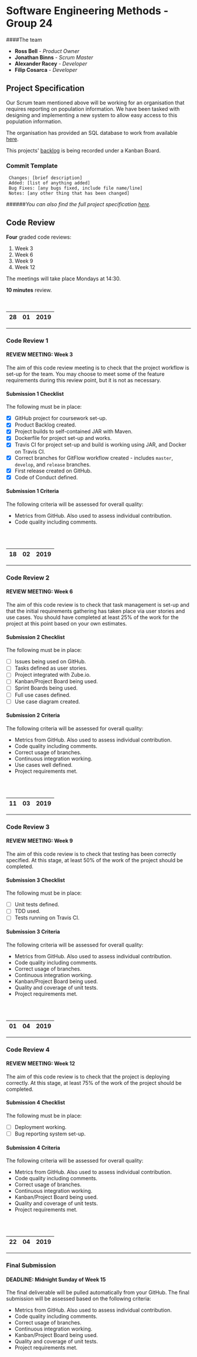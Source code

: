 # Software Engineering Methods - Group 24

####The team

- **Ross Bell** - <i>Product Owner</i>
- **Jonathan Binns** - <i>Scrum Master</i>
- **Alexander Racey** - <i>Developer</i>
- **Filip Cosarca** - <i>Developer</i>

## Project Specification

Our Scrum team mentioned above will be working for an organisation that requires reporting on population information.  We have been tasked with designing and implementing a new system to allow easy access to this population information.  

The organisation has provided an SQL database to work from available [here](http://downloads.mysql.com/docs/world.sql.zip).

This projects' [backlog](https://github.com/AlexanderRacey/group24_coursework/projects/1#column-4270590) is being recorded under a Kanban Board.

### Commit Template
     Changes: [brief description]
     Added: [list of anything added]
     Bug Fixes: [any bugs fixed, include file name/line]
     Notes: [any other thing that has been changed]

######<i>You can also find the full project specification [here](https://github.com/kevin-chalmers/set08103/blob/master/assessment/README.md).</i>

## Code Review

**Four** graded code reviews:

1. Week 3
2. Week 6
3. Week 9
4. Week 12

The meetings will take place Mondays at 14:30.

**10 minutes** review.
<br/>
<br/>
<br/>

| 28| 01| 2019|
|---|---|-----|
---

### Code Review 1

#### REVIEW MEETING: Week 3


The aim of this code review meeting is to check that the project workflow is set-up for the team.  You may choose to meet some of the feature requirements during this review point, but it is not as necessary.

#### Submission 1 Checklist

The following must be in place:

- [x] GitHub project for coursework set-up.
- [x] Product Backlog created.
- [x] Project builds to self-contained JAR with Maven.
- [x] Dockerfile for project set-up and works.
- [x] Travis CI for project set-up and build is working using JAR, and Docker on Travis CI.
- [x] Correct branches for GitFlow workflow created - includes `master`, `develop`, and `release` branches.
- [x] First release created on GitHub.
- [x] Code of Conduct defined.

#### Submission 1 Criteria 

The following criteria will be assessed for overall quality:

- Metrics from GitHub.  Also used to assess individual contribution.
- Code quality including comments.

<br/>
<br/>

| 18| 02| 2019|
|---|---|-----|
---
### Code Review 2

#### REVIEW MEETING: Week 6

The aim of this code review is to check that task management is set-up and that the initial requirements gathering has taken place via user stories and use cases.  You should have completed at least 25% of the work for the project at this point based on your own estimates.

#### Submission 2 Checklist 

The following must be in place:

- [ ] Issues being used on GitHub.
- [ ] Tasks defined as user stories.
- [ ] Project integrated with Zube.io.
- [ ] Kanban/Project Board being used.
- [ ] Sprint Boards being used.
- [ ] Full use cases defined.
- [ ] Use case diagram created.

#### Submission 2 Criteria 

The following criteria will be assessed for overall quality:

- Metrics from GitHub.  Also used to assess individual contribution.
- Code quality including comments.
- Correct usage of branches.
- Continuous integration working.
- Use cases well defined.
- Project requirements met.
<br/>
<br/>

| 11| 03| 2019|
|---|---|-----|
---
### Code Review 3

#### REVIEW MEETING: Week 9

The aim of this code review is to check that testing has been correctly specified.  At this stage, at least 50% of the work of the project should be completed.

#### Submission 3 Checklist

The following must be in place:

- [ ] Unit tests defined.
- [ ] TDD used.
- [ ] Tests running on Travis CI.

#### Submission 3 Criteria

The following criteria will be assessed for overall quality:

- Metrics from GitHub.  Also used to assess individual contribution.
- Code quality including comments.
- Correct usage of branches.
- Continuous integration working.
- Kanban/Project Board being used.
- Quality and coverage of unit tests.
- Project requirements met.
<br/>
<br/>

| 01| 04| 2019|
|---|---|-----|
---
### Code Review 4

#### REVIEW MEETING: Week 12

The aim of this code review is to check that the project is deploying correctly.  At this stage, at least 75% of the work of the project should be completed.

#### Submission 4 Checklist 

The following must be in place:

- [ ] Deployment working.
- [ ] Bug reporting system set-up.

#### Submission 4 Criteria 

The following criteria will be assessed for overall quality:

- Metrics from GitHub.  Also used to assess individual contribution.
- Code quality including comments.
- Correct usage of branches.
- Continuous integration working.
- Kanban/Project Board being used.
- Quality and coverage of unit tests.
- Project requirements met.
<br/>
<br/>

| 22| 04| 2019|
|---|---|-----|
---
### Final Submission

#### DEADLINE: Midnight Sunday of Week 15

The final deliverable will be pulled automatically from your GitHub.  The final submission will be assessed based on the following criteria:

- Metrics from GitHub.  Also used to assess individual contribution.
- Code quality including comments.
- Correct usage of branches.
- Continuous integration working.
- Kanban/Project Board being used.
- Quality and coverage of unit tests.
- Project requirements met.